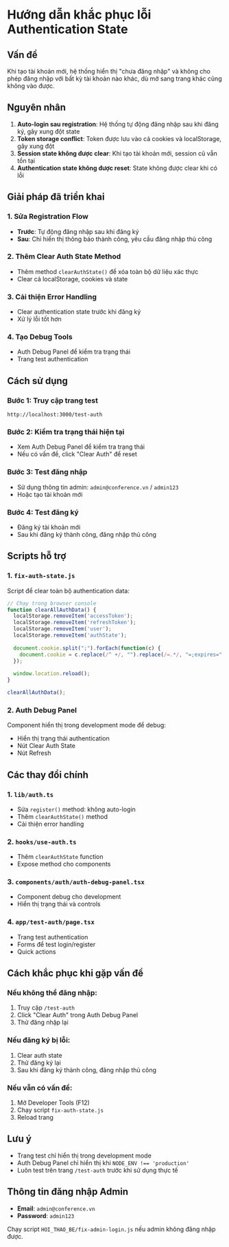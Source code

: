# Hướng dẫn khắc phục lỗi Authentication State

## Vấn đề
Khi tạo tài khoản mới, hệ thống hiển thị "chưa đăng nhập" và không cho phép đăng nhập với bất kỳ tài khoản nào khác, dù mở sang trang khác cũng không vào được.

## Nguyên nhân
1. **Auto-login sau registration**: Hệ thống tự động đăng nhập sau khi đăng ký, gây xung đột state
2. **Token storage conflict**: Token được lưu vào cả cookies và localStorage, gây xung đột
3. **Session state không được clear**: Khi tạo tài khoản mới, session cũ vẫn tồn tại
4. **Authentication state không được reset**: State không được clear khi có lỗi

## Giải pháp đã triển khai

### 1. Sửa Registration Flow
- **Trước**: Tự động đăng nhập sau khi đăng ký
- **Sau**: Chỉ hiển thị thông báo thành công, yêu cầu đăng nhập thủ công

### 2. Thêm Clear Auth State Method
- Thêm method `clearAuthState()` để xóa toàn bộ dữ liệu xác thực
- Clear cả localStorage, cookies và state

### 3. Cải thiện Error Handling
- Clear authentication state trước khi đăng ký
- Xử lý lỗi tốt hơn

### 4. Tạo Debug Tools
- Auth Debug Panel để kiểm tra trạng thái
- Trang test authentication

## Cách sử dụng

### Bước 1: Truy cập trang test
```
http://localhost:3000/test-auth
```

### Bước 2: Kiểm tra trạng thái hiện tại
- Xem Auth Debug Panel để kiểm tra trạng thái
- Nếu có vấn đề, click "Clear Auth" để reset

### Bước 3: Test đăng nhập
- Sử dụng thông tin admin: `admin@conference.vn` / `admin123`
- Hoặc tạo tài khoản mới

### Bước 4: Test đăng ký
- Đăng ký tài khoản mới
- Sau khi đăng ký thành công, đăng nhập thủ công

## Scripts hỗ trợ

### 1. `fix-auth-state.js`
Script để clear toàn bộ authentication data:
```javascript
// Chạy trong browser console
function clearAllAuthData() {
  localStorage.removeItem('accessToken');
  localStorage.removeItem('refreshToken');
  localStorage.removeItem('user');
  localStorage.removeItem('authState');
  
  document.cookie.split(";").forEach(function(c) { 
    document.cookie = c.replace(/^ +/, "").replace(/=.*/, "=;expires=" + new Date().toUTCString() + ";path=/"); 
  });
  
  window.location.reload();
}

clearAllAuthData();
```

### 2. Auth Debug Panel
Component hiển thị trong development mode để debug:
- Hiển thị trạng thái authentication
- Nút Clear Auth State
- Nút Refresh

## Các thay đổi chính

### 1. `lib/auth.ts`
- Sửa `register()` method: không auto-login
- Thêm `clearAuthState()` method
- Cải thiện error handling

### 2. `hooks/use-auth.ts`
- Thêm `clearAuthState` function
- Expose method cho components

### 3. `components/auth/auth-debug-panel.tsx`
- Component debug cho development
- Hiển thị trạng thái và controls

### 4. `app/test-auth/page.tsx`
- Trang test authentication
- Forms để test login/register
- Quick actions

## Cách khắc phục khi gặp vấn đề

### Nếu không thể đăng nhập:
1. Truy cập `/test-auth`
2. Click "Clear Auth" trong Auth Debug Panel
3. Thử đăng nhập lại

### Nếu đăng ký bị lỗi:
1. Clear auth state
2. Thử đăng ký lại
3. Sau khi đăng ký thành công, đăng nhập thủ công

### Nếu vẫn có vấn đề:
1. Mở Developer Tools (F12)
2. Chạy script `fix-auth-state.js`
3. Reload trang

## Lưu ý
- Trang test chỉ hiển thị trong development mode
- Auth Debug Panel chỉ hiển thị khi `NODE_ENV !== 'production'`
- Luôn test trên trang `/test-auth` trước khi sử dụng thực tế

## Thông tin đăng nhập Admin
- **Email**: `admin@conference.vn`
- **Password**: `admin123`

Chạy script `HOI_THAO_BE/fix-admin-login.js` nếu admin không đăng nhập được.
